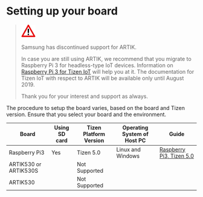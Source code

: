 # Setting up your board

> ![Attention](media/attention_icon.png) 
> 
> Samsung has discontinued support for ARTIK.
>
> In case you are still using ARTIK, we recommend that you migrate to Raspberry Pi 3 for headless-type IoT devices. Information on [Raspberry Pi 3 for Tizen IoT](rpi3-5.0.md) will help you at it.
> The documentation for Tizen IoT with respect to ARTIK will be available only until August 2019.
>
> Thank you for your interest and support as always.

The procedure to setup the board varies, based on the board and Tizen version.
Ensure that you select your board and the environment. 

| Board         | Using SD card  | Tizen Platform Version | Operating System of Host PC | Guide  |
|---------------|----------------|------------------------|-----------------------------|--------|
| Raspberry Pi3 | Yes            | Tizen 5.0              | Linux and Windows | [Raspberry Pi3, Tizen 5.0](rpi3-5.0.md) |
| ARTIK530 or ARTIK530S |        | Not Supported          |  |  |
| ARTIK530      |                | Not Supported          |  |  |
